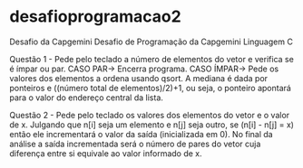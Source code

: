 # desafioprogramacao2
Desafio da Capgemini
Desafio de Programação da Capgemini
Linguagem C

Questão 1 - Pede pelo teclado a número de elementos do vetor e verifica se é ímpar ou par. CASO PAR-> Encerra programa. CASO ÍMPAR-> Pede os valores dos elementos a ordena usando qsort. A mediana é dada por ponteiros e ((número total de elementos)/2)+1, ou seja, o ponteiro apontará para o valor do endereço central da lista.

Questão 2 - Pede pelo teclado os valores dos elementos do vetor e o valor de x. Julgando que n[i] seja um elemento e n[j] seja outro, se (n[i] - n[j] = x) então ele incrementará o valor da saída (inicializada em 0). No final da análise a saída incrementada será o número de pares do vetor cuja diferença entre si equivale ao valor informado de x.

